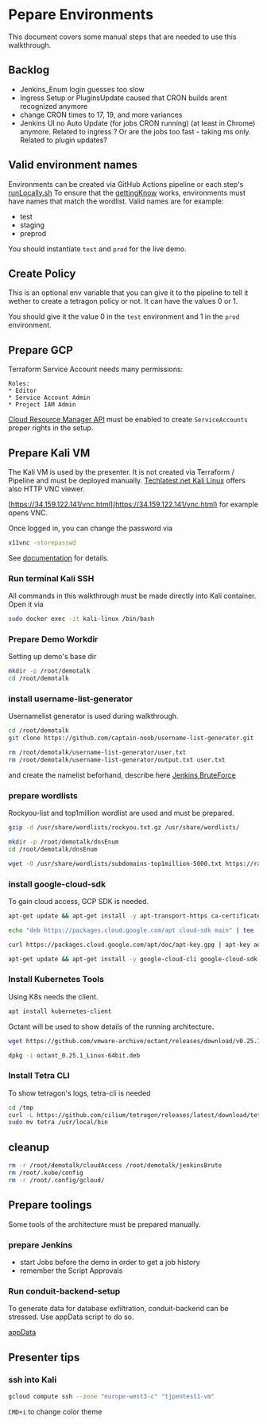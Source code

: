 # Pepare Environments

This document covers some manual steps that are needed to use this walkthrough.

## Backlog

* Jenkins_Enum login guesses too slow
* Ingress Setup or PluginsUpdate caused that CRON builds arent recognized anymore
* change CRON times to 17, 19, and more variances
* Jenkins UI no Auto Update (for jobs CRON running) (at least in Chrome) anymore. Related to ingress ? Or are the jobs too fast - taking ms only. Related to plugin updates?

## Valid environment names

Environments can be created via GitHub Actions pipeline or each step's [runLocally.sh](../platform/step1/runLocally.sh)
To ensure that the [gettingKnow](./02_gettingKnow.md) works, environments must have names that match the wordlist.
Valid names are for example:

* test
* staging
* preprod

You should instantiate `test` and `prod` for the live demo.

## Create Policy

This is an optional env variable that you can give it to the pipeline to tell it wether to create a tetragon policy or not. It can have the values 0 or 1.

You should give it the value 0 in the `test` environment and 1 in the `prod` environment.

## Prepare GCP

Terraform Service Account needs many permissions:

```
Roles:
* Editor
* Service Account Admin
* Project IAM Admin
```

[Cloud Resource Manager API](https://cloud.google.com/resource-manager/reference/rest) must be enabled to create `ServiceAccounts` proper rights in the setup.

## Prepare Kali VM

The Kali VM is used by the presenter.
It is not created via Terraform / Pipeline and must be deployed manually.
[Techlatest.net Kali Linux](https://console.cloud.google.com/compute/instancesAdd(cameo:product/techlatest-public/kali-linux-browser)) offers also HTTP VNC viewer.

[https://34.159.122.141/vnc.html](https://34.159.122.141/vnc.html) for example opens VNC.

Once logged in, you can change the password via

```bash
x11vnc -storepasswd
```

See [documentation](https://www.techlatest.net/support/kali_linux_browser_support/gcp_gettingstartedguide/index.html) for details.

### Run terminal Kali SSH

All commands in this walkthrough must be made directly into Kali container.
Open it via

```bash
sudo docker exec -it kali-linux /bin/bash
```

### Prepare Demo Workdir

Setting up demo's base dir

```bash
mkdir -p /root/demotalk
cd /root/demotalk
```

### install username-list-generator

Usernamelist generator is used during walkthrough.

```bash
cd /root/demotalk
git clone https://github.com/captain-noob/username-list-generator.git

rm /root/demotalk/username-list-generator/user.txt
rm /root/demotalk/username-list-generator/output.txt user.txt
```

and create the namelist beforhand, describe here [Jenkins BruteForce](./04_jenkinsBruteforce.md)

### prepare wordlists

Rockyou-list and top1million wordlist are used and must be prepared.

```bash
gzip -d /usr/share/wordlists/rockyou.txt.gz /usr/share/wordlists/

mkdir -p /root/demotalk/dnsEnum
cd /root/demotalk/dnsEnum

wget -O /usr/share/wordlists/subdomains-top1million-5000.txt https://raw.githubusercontent.com/danielmiessler/SecLists/master/Discovery/DNS/subdomains-top1million-5000.txt
```

### install google-cloud-sdk

To gain cloud access, GCP SDK is needed.

```bash
apt-get update && apt-get install -y apt-transport-https ca-certificates gnupg

echo "deb https://packages.cloud.google.com/apt cloud-sdk main" | tee -a /etc/apt/sources.list.d/google-cloud-sdk.list

curl https://packages.cloud.google.com/apt/doc/apt-key.gpg | apt-key add -

apt-get update && apt-get install -y google-cloud-cli google-cloud-sdk-gke-gcloud-auth-plugin
```

### Install Kubernetes Tools

Using K8s needs the client.

```bash
apt install kubernetes-client
```

Octant will be used to show details of the running architecture.

```bash
wget https://github.com/vmware-archive/octant/releases/download/v0.25.1/octant_0.25.1_Linux-64bit.deb

dpkg -i octant_0.25.1_Linux-64bit.deb
```

### Install Tetra CLI
To show tetragon's logs, tetra-cli is needed
```bash
cd /tmp
curl -L https://github.com/cilium/tetragon/releases/latest/download/tetra-linux-amd64.tar.gz | tar -xz
sudo mv tetra /usr/local/bin
```

## cleanup

```bash
rm -r /root/demotalk/cloudAccess /root/demotalk/jenkinsBrute
rm /root/.kube/config
rm -r /root/.config/gcloud/
```

## Prepare toolings

Some tools of the architecture must be prepared manually.

### prepare Jenkins

* start Jobs before the demo in order to get a job history
* remember the Script Approvals

### Run conduit-backend-setup

To generate data for database exfiltration, conduit-backend can be stressed.
Use appData script to do so.

[appData](../setup/1_appData.sh)

## Presenter tips

### ssh into Kali

```bash
gcloud compute ssh --zone "europe-west3-c" "tjpentest1-vm"
```

`CMD+i` to change color theme
